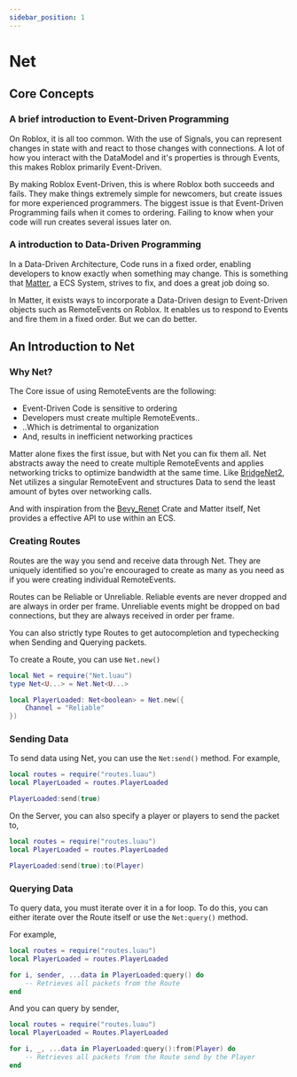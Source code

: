 ```yaml
---
sidebar_position: 1
---
```



# Net

## Core Concepts

### A brief introduction to Event-Driven Programming

On Roblox, it is all too common. With the use of Signals, you can represent changes in state
with and react to those changes with connections. A lot of how you interact with the DataModel
and it's properties is through Events, this makes Roblox primarily Event-Driven.

By making Roblox Event-Driven, this is where Roblox both succeeds and fails. They make things
extremely simple for newcomers, but create issues for more experienced programmers. The biggest issue
is that Event-Driven Programming fails when it comes to ordering. Failing to know when your code
will run creates several issues later on.

### A introduction to Data-Driven Programming

In a Data-Driven Architecture, Code runs in a fixed order, enabling developers to know exactly when
something may change. This is something that [Matter](https://eryn.io/matter/), a ECS System, strives to
fix, and does a great job doing so.

In Matter, it exists ways to incorporate a Data-Driven design to Event-Driven objects such as RemoteEvents
on Roblox. It enables us to respond to Events and fire them in a fixed order. But we can do better.

## An Introduction to Net

### Why Net?

The Core issue of using RemoteEvents are the following:
- Event-Driven Code is sensitive to ordering
- Developers must create multiple RemoteEvents..
- ..Which is detrimental to organization
- And, results in inefficient networking practices

Matter alone fixes the first issue, but with Net you can fix them all.
Net abstracts away the need to create multiple RemoteEvents and applies networking tricks
to optimize bandwidth at the same time. Like [BridgeNet2](https://ffrostflame.github.io/BridgeNet2/), Net utilizes a singular
RemoteEvent and structures Data to send the least amount of bytes over networking calls.

And with inspiration from the [Bevy_Renet](https://github.com/lucaspoffo/renet/tree/master/bevy_renet) Crate and Matter itself,
Net provides a effective API to use within an ECS.

### Creating Routes

Routes are the way you send and receive data through Net. They are uniquely identified so you're
encouraged to create as many as you need as if you were creating individual RemoteEvents.

Routes can be Reliable or Unreliable. Reliable events are never dropped and are always in order per frame.
Unreliable events might be dropped on bad connections, but they are always received in order per frame.

You can also strictly type Routes to get autocompletion and typechecking when Sending and Querying packets.

To create a Route, you can use ``Net.new()``
```lua
local Net = require("Net.luau")
type Net<U...> = Net.Net<U...>

local PlayerLoaded: Net<boolean> = Net.new({
    Channel = "Reliable"
})
```

### Sending Data

To send data using Net, you can use the ``Net:send()`` method. For example,
```lua
local routes = require("routes.luau")
local PlayerLoaded = routes.PlayerLoaded

PlayerLoaded:send(true)
```

On the Server, you can also specify a player or players to send the packet to,
```lua
local routes = require("routes.luau")
local PlayerLoaded = routes.PlayerLoaded

PlayerLoaded:send(true):to(Player)
```

### Querying Data

To query data, you must iterate over it in a for loop.
To do this, you can either iterate over the Route itself or use the ``Net:query()`` method.

For example,
```lua
local routes = require("routes.luau")
local PlayerLoaded = routes.PlayerLoaded

for i, sender, ...data in PlayerLoaded:query() do
    -- Retrieves all packets from the Route
end
```

And you can query by sender,
```lua
local routes = require("routes.luau")
local PlayerLoaded = Routes.PlayerLoaded

for i, _, ...data in PlayerLoaded:query():from(Player) do
    -- Retrieves all packets from the Route send by the Player
end
```